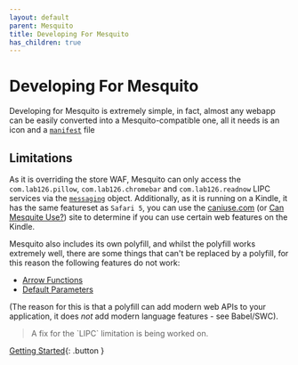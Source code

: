 ```yaml
---
layout: default
parent: Mesquito
title: Developing For Mesquito
has_children: true
---
```


# Developing For Mesquito
Developing for Mesquito is extremely simple, in fact, almost any webapp can be easily converted into a Mesquito-compatible one, all it needs is an icon and a [`manifest`](./the-manifest-file.html) file

## Limitations
As it is overriding the store WAF, Mesquito can only access the `com.lab126.pillow`, `com.lab126.chromebar` and `com.lab126.readnow` LIPC services via the [`messaging`](../../wafs-and-mesquite/the-kindle-object/kindle-messaging.html) object. Additionally, as it is running on a Kindle, it has the same featureset as `Safari 5`, you can use the [caniuse.com](https://caniuse.com/) (or [Can Mesquite Use?](https://html-preview.github.io/?url=https://github.com/polish-penguin-dev/Illusion/blob/main/Mesquite/Can-Mesquite-Use.html)) site to determine if you can use certain web features on the Kindle.

Mesquito also includes its own polyfill, and whilst the polyfill works extremely well, there are some things that can't be replaced by a polyfill, for this reason the following features do not work:
- [Arrow Functions](https://developer.mozilla.org/docs/Web/JavaScript/Reference/Functions/Arrow_functions)
- [Default Parameters](https://developer.mozilla.org/docs/Web/JavaScript/Reference/Functions/Default_parameters)

(The reason for this is that a polyfill can add modern web APIs to your application, it does *not* add modern language features - see Babel/SWC).

<blockquote class="info">
A fix for the `LIPC` limitation is being worked on.
</blockquote>

[Getting Started](./kindle-models){: .button }